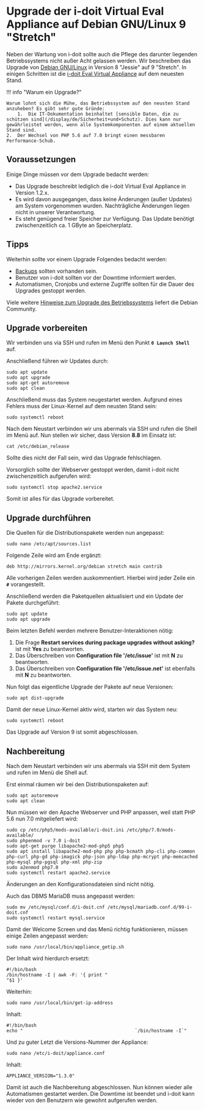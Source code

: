 # Upgrade der i-doit Virtual Eval Appliance auf Debian GNU/Linux 9 "Stretch"
Neben der Wartung von i-doit sollte auch die Pflege des darunter liegenden Betriebssystems nicht außer Acht gelassen werden. Wir beschreiben das Upgrade von [Debian GNU/Linux](../manuelle-installation/debian.md) in Version 8 "Jessie" auf 9 "Stretch". In einigen Schritten ist die [i-doit Eval Virtual Appliance](index.md) auf dem neuesten Stand.
<!---Todo: Fixme--->
!!! info "Warum ein Upgrade?"

    Warum lohnt sich die Mühe, das Betriebssystem auf den neusten Stand anzuheben? Es gibt sehr gute Gründe:
        1.  Die IT-Dokumentation beinhaltet [sensible Daten, die zu schützen sind](/display/de/Sicherheit+und+Schutz). Dies kann nur gewährleistet werden, wenn alle Systemkomponenten auf einem aktuellen Stand sind.
    2.  Der Wechsel von PHP 5.6 auf 7.0 bringt einen messbaren Performance-Schub.

Voraussetzungen
---------------

Einige Dinge müssen vor dem Upgrade bedacht werden:

*   Das Upgrade beschreibt lediglich die i-doit Virtual Eval Appliance in Version 1.2.x.
*   Es wird davon ausgegangen, dass keine Änderungen (außer Updates) am System vorgenommen wurden. Nachträgliche Änderungen liegen nicht in unserer Verantwortung.
*   Es steht genügend freier Speicher zur Verfügung. Das Update benötigt zwischenzeitlich ca. 1 GByte an Speicherplatz.

Tipps
-----
<!---Todo: Fixme--->
Weiterhin sollte vor einem Upgrade Folgendes bedacht werden:

*   [Backups](/display/de/Daten+sichern+und+wiederherstellen) sollten vorhanden sein.
*   Benutzer von i-doit sollten vor der Downtime informiert werden.
*   Automatismen, Cronjobs und externe Zugriffe sollten für die Dauer des Upgrades gestoppt werden.

Viele weitere [Hinweise zum Upgrade des Betriebssystems](https://www.debian.org/releases/stretch/amd64/release-notes/index.en.html) liefert die Debian Community.

Upgrade vorbereiten
-------------------

Wir verbinden uns via SSH und rufen im Menü den Punkt **`0 Launch Shell`** auf.

Anschließend führen wir Updates durch:

    sudo apt update
    sudo apt upgrade
    sudo apt-get autoremove
    sudo apt clean

Anschließend muss das System neugestartet werden. Aufgrund eines Fehlers muss der Linux-Kernel auf dem neusten Stand sein:

    sudo systemctl reboot

Nach dem Neustart verbinden wir uns abermals via SSH und rufen die Shell im Menü auf. Nun stellen wir sicher, dass Version **8.8** im Einsatz ist:

    cat /etc/debian_release

Sollte dies nicht der Fall sein, wird das Upgrade fehlschlagen.

Vorsorglich sollte der Webserver gestoppt werden, damit i-doit nicht zwischenzeitlich aufgerufen wird:

    sudo systemctl stop apache2.service

Somit ist alles für das Upgrade vorbereitet.

Upgrade durchführen
-------------------

Die Quellen für die Distributionspakete werden nun angepasst:

    sudo nano /etc/apt/sources.list

Folgende Zeile wird am Ende ergänzt:

    deb http://mirrors.kernel.org/debian stretch main contrib

Alle vorherigen Zeilen werden auskommentiert. Hierbei wird jeder Zeile ein **`#`** vorangestellt.

Anschließend werden die Paketquellen aktualisiert und ein Update der Pakete durchgeführt:

    sudo apt update
    sudo apt upgrade

Beim letzten Befehl werden mehrere Benutzer-Interaktionen nötig:

1.  Die Frage **Restart services during package upgrades without asking?** ist mit **Yes** zu beantworten.
2.  Das Überschreiben von **Configuration file '/etc/issue'** ist mit **N** zu beantworten.
3.  Das Überschreiben von **Configuration file '/etc/issue.net'** ist ebenfalls mit **N** zu beantworten.

Nun folgt das eigentliche Upgrade der Pakete auf neue Versionen:

    sudo apt dist-upgrade

Damit der neue Linux-Kernel aktiv wird, starten wir das System neu:

    sudo systemctl reboot

Das Upgrade auf Version 9 ist somit abgeschlossen.

Nachbereitung
-------------

Nach dem Neustart verbinden wir uns abermals via SSH mit dem System und rufen im Menü die Shell auf.

Erst einmal räumen wir bei den Distributionspaketen auf:

    sudo apt autoremove
    sudo apt clean

Nun müssen wir den Apache Webserver und PHP anpassen, weil statt PHP 5.6 nun 7.0 mitgeliefert wird:

    sudo cp /etc/php5/mods-available/i-doit.ini /etc/php/7.0/mods-available/
    sudo phpenmod -v 7.0 i-doit
    sudo apt-get purge libapache2-mod-php5 php5
    sudo apt install libapache2-mod-php php php-bcmath php-cli php-common php-curl php-gd php-imagick php-json php-ldap php-mcrypt php-memcached php-mysql php-pgsql php-xml php-zip
    sudo a2enmod php7.0
    sudo systemctl restart apache2.service

Änderungen an den Konfigurationsdateien sind nicht nötig.

Auch das DBMS MariaDB muss angepasst werden:

    sudo mv /etc/mysql/conf.d/i-doit.cnf /etc/mysql/mariadb.conf.d/99-i-doit.cnf
    sudo systemctl restart mysql.service

Damit der Welcome Screen und das Menü richtig funktionieren, müssen einige Zeilen angepasst werden:

    sudo nano /usr/local/bin/appliance_getip.sh

Der Inhalt wird hierdurch ersetzt:

    #!/bin/bash
    /bin/hostname -I | awk -F: '{ print "                                "$1 }'

Weiterhin:

    sudo nano /usr/local/bin/get-ip-address

Inhalt:

    #!/bin/bash
    echo "                                         `/bin/hostname -I`"

Und zu guter Letzt die Versions-Nummer der Appliance:

    sudo nano /etc/i-doit/appliance.conf

Inhalt:

    APPLIANCE_VERSION="1.3.0"

Damit ist auch die Nachbereitung abgeschlossen. Nun können wieder alle Automatismen gestartet werden. Die Downtime ist beendet und i-doit kann wieder von den Benutzern wie gewohnt aufgerufen werden.